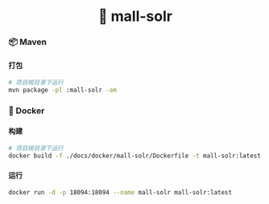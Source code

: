 <h1 align="center">🏪 mall-solr</h1>

### 📦 Maven

#### 打包

```bash
# 项目根目录下运行
mvn package -pl :mall-solr -am
```

### 🐳 Docker

#### 构建

```bash
# 项目根目录下运行
docker build -f ./docs/docker/mall-solr/Dockerfile -t mall-solr:latest .
```

#### 运行

```bash
docker run -d -p 18094:18094 --name mall-solr mall-solr:latest
```
